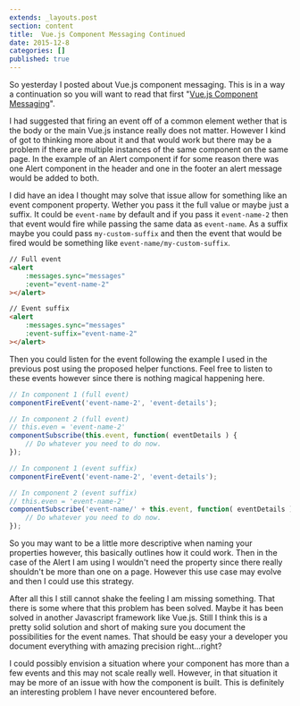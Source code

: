 ```yaml
---
extends: _layouts.post
section: content
title:  Vue.js Component Messaging Continued
date: 2015-12-8
categories: []
published: true
---
```


So yesterday I posted about Vue.js component messaging. This is in a way a continuation so you will want to read that first "[Vue.js Component Messaging](/2015/12/07/vues-js-component-messaging/)".

I had suggested that firing an event off of a common element wether that is the body or the main Vue.js instance really does not matter. However I kind of got to thinking more about it and that would work but there may be a problem if there are multiple instances of the same component on the same page. In the example of an Alert component if for some reason there was one Alert component in the header and one in the footer an alert message would be added to both.

I did have an idea I thought may solve that issue allow for something like an event component property. Wether you pass it the full value or maybe just a suffix. It could be `event-name` by default and if you pass it `event-name-2` then that event would fire while passing the same data as `event-name`. As a suffix maybe you could pass `my-custom-suffix` and then the event that would be fired would be something like `event-name/my-custom-suffix`.

```html
// Full event
<alert
	:messages.sync="messages"
	:event="event-name-2"
></alert>

// Event suffix
<alert
	:messages.sync="messages"
	:event-suffix="event-name-2"
></alert>
```

Then you could listen for the event following the example I used in the previous post using the proposed helper functions. Feel free to listen to these events however since there is nothing magical happening here.

```javascript
// In component 1 (full event)
componentFireEvent('event-name-2', 'event-details');

// In component 2 (full event)
// this.even = 'event-name-2'
componentSubscribe(this.event, function( eventDetails ) {
	// Do whatever you need to do now.
});

// In component 1 (event suffix)
componentFireEvent('event-name-2', 'event-details');

// In component 2 (event suffix)
// this.even = 'event-name-2'
componentSubscribe('event-name/' + this.event, function( eventDetails ) {
	// Do whatever you need to do now.
});
```

So you may want to be a little more descriptive when naming your properties however, this basically outlines how it could work. Then in the case of the Alert I am using I wouldn't need the property since there really shouldn't be more than one on a page. However this use case may evolve and then I could use this strategy.

After all this I still cannot shake the feeling I am missing something. That there is some where that this problem has been solved. Maybe it has been solved in another Javascript framework like Vue.js. Still I think this is a pretty solid solution and short of making sure you document the possibilities for the event names. That should be easy your a developer you document everything with amazing precision right...right?

I could possibly envision a situation where your component has more than a few events and this may not scale really well. However, in that situation it may be more of an issue with how the component is built. This is definitely an interesting problem I have never encountered before.
